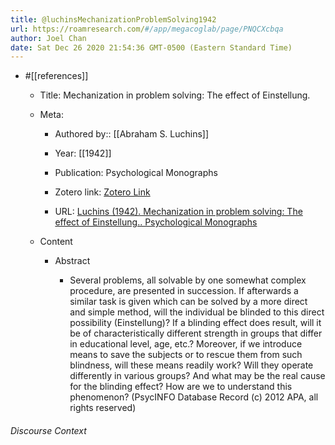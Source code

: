 ```yaml
---
title: @luchinsMechanizationProblemSolving1942
url: https://roamresearch.com/#/app/megacoglab/page/PNQCXcbqa
author: Joel Chan
date: Sat Dec 26 2020 21:54:36 GMT-0500 (Eastern Standard Time)
---
```


- #[[references]]

    - Title: Mechanization in problem solving: The effect of Einstellung.

    - Meta:

        - Authored by:: [[Abraham S. Luchins]]

        - Year: [[1942]]

        - Publication: Psychological Monographs

        - Zotero link: [Zotero Link](zotero://select/items/1_QGVFC3MB)

        - URL: [Luchins (1942). Mechanization in problem solving: The effect of Einstellung.. Psychological Monographs](undefined)

    - Content

        - Abstract

            - Several problems, all solvable by one somewhat complex procedure, are presented in succession. If afterwards a similar task is given which can be solved by a more direct and simple method, will the individual be blinded to this direct possibility (Einstellung)? If a blinding effect does result, will it be of characteristically different strength in groups that differ in educational level, age, etc.? Moreover, if we introduce means to save the subjects or to rescue them from such blindness, will these means readily work? Will they operate differently in various groups? And what may be the real cause for the blinding effect? How are we to understand this phenomenon? (PsycINFO Database Record (c) 2012 APA, all rights reserved)

###### Discourse Context


